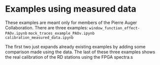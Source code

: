# Examples using measured data

These examples are meant only for members of the Pierre Auger Collaboration. 
There are three examples:
`window_function_effect-PAOv.ipynb`
`mock_traces_example_PAOv.ipynb`
`calibration_measured_data.ipynb`

The first two just expands already existing examples by adding some comparison made using the data. The last of these three examples shows the real calibration of the RD stations using the FPGA spectra.s
